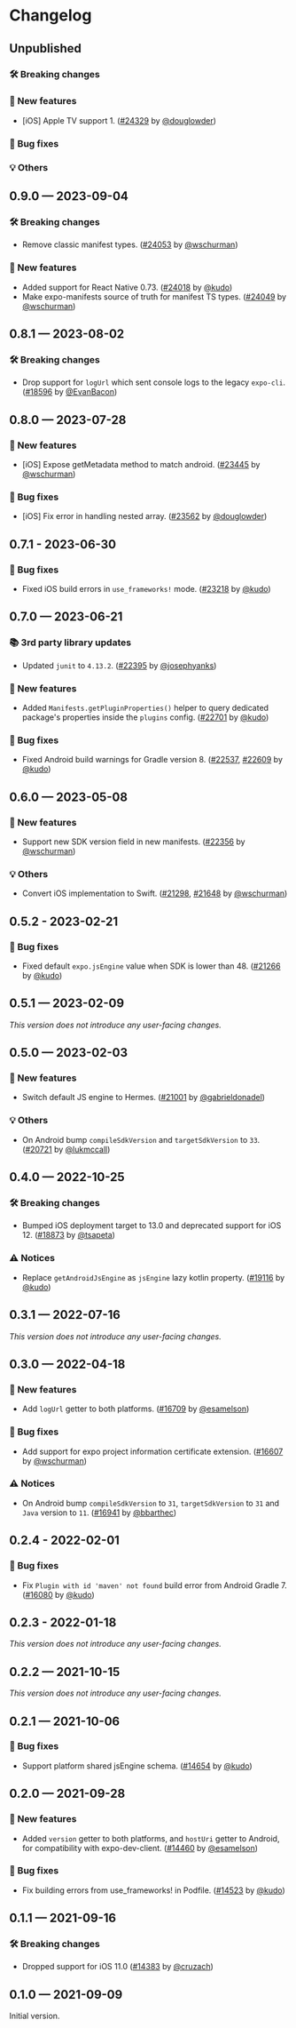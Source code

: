 # Changelog

## Unpublished

### 🛠 Breaking changes

### 🎉 New features

- [iOS] Apple TV support 1. ([#24329](https://github.com/expo/expo/pull/24329) by [@douglowder](https://github.com/douglowder))

### 🐛 Bug fixes

### 💡 Others

## 0.9.0 — 2023-09-04

### 🛠 Breaking changes

- Remove classic manifest types. ([#24053](https://github.com/expo/expo/pull/24053) by [@wschurman](https://github.com/wschurman))

### 🎉 New features

- Added support for React Native 0.73. ([#24018](https://github.com/expo/expo/pull/24018) by [@kudo](https://github.com/kudo))
- Make expo-manifests source of truth for manifest TS types. ([#24049](https://github.com/expo/expo/pull/24049) by [@wschurman](https://github.com/wschurman))

## 0.8.1 — 2023-08-02

### 🛠 Breaking changes

- Drop support for `logUrl` which sent console logs to the legacy `expo-cli`. ([#18596](https://github.com/expo/expo/pull/18596) by [@EvanBacon](https://github.com/EvanBacon))

## 0.8.0 — 2023-07-28

### 🎉 New features

- [iOS] Expose getMetadata method to match android. ([#23445](https://github.com/expo/expo/pull/23445) by [@wschurman](https://github.com/wschurman))

### 🐛 Bug fixes

- [iOS] Fix error in handling nested array. ([#23562](https://github.com/expo/expo/pull/23562) by [@douglowder](https://github.com/douglowder))

## 0.7.1 - 2023-06-30

### 🐛 Bug fixes

- Fixed iOS build errors in `use_frameworks!` mode. ([#23218](https://github.com/expo/expo/pull/23218) by [@kudo](https://github.com/kudo))

## 0.7.0 — 2023-06-21

### 📚 3rd party library updates

- Updated `junit` to `4.13.2`. ([#22395](https://github.com/expo/expo/pull/22395) by [@josephyanks](https://github.com/josephyanks))

### 🎉 New features

- Added `Manifests.getPluginProperties()` helper to query dedicated package's properties inside the `plugins` config. ([#22701](https://github.com/expo/expo/pull/22701) by [@kudo](https://github.com/kudo))

### 🐛 Bug fixes

- Fixed Android build warnings for Gradle version 8. ([#22537](https://github.com/expo/expo/pull/22537), [#22609](https://github.com/expo/expo/pull/22609) by [@kudo](https://github.com/kudo))

## 0.6.0 — 2023-05-08

### 🎉 New features

- Support new SDK version field in new manifests. ([#22356](https://github.com/expo/expo/pull/22356) by [@wschurman](https://github.com/wschurman))

### 💡 Others

- Convert iOS implementation to Swift. ([#21298](https://github.com/expo/expo/pull/21298), [#21648](https://github.com/expo/expo/pull/21648) by [@wschurman](https://github.com/wschurman))

## 0.5.2 - 2023-02-21

### 🐛 Bug fixes

- Fixed default `expo.jsEngine` value when SDK is lower than 48. ([#21266](https://github.com/expo/expo/pull/21266) by [@kudo](https://github.com/kudo))

## 0.5.1 — 2023-02-09

_This version does not introduce any user-facing changes._

## 0.5.0 — 2023-02-03

### 🎉 New features

- Switch default JS engine to Hermes. ([#21001](https://github.com/expo/expo/pull/21001) by [@gabrieldonadel](https://github.com/gabrieldonadel))

### 💡 Others

- On Android bump `compileSdkVersion` and `targetSdkVersion` to `33`. ([#20721](https://github.com/expo/expo/pull/20721) by [@lukmccall](https://github.com/lukmccall))

## 0.4.0 — 2022-10-25

### 🛠 Breaking changes

- Bumped iOS deployment target to 13.0 and deprecated support for iOS 12. ([#18873](https://github.com/expo/expo/pull/18873) by [@tsapeta](https://github.com/tsapeta))

### ⚠️ Notices

- Replace `getAndroidJsEngine` as `jsEngine` lazy kotlin property. ([#19116](https://github.com/expo/expo/pull/19116) by [@kudo](https://github.com/kudo))

## 0.3.1 — 2022-07-16

_This version does not introduce any user-facing changes._

## 0.3.0 — 2022-04-18

### 🎉 New features

- Add `logUrl` getter to both platforms. ([#16709](https://github.com/expo/expo/pull/16709) by [@esamelson](https://github.com/esamelson))

### 🐛 Bug fixes

- Add support for expo project information certificate extension. ([#16607](https://github.com/expo/expo/pull/16607) by [@wschurman](https://github.com/wschurman))

### ⚠️ Notices

- On Android bump `compileSdkVersion` to `31`, `targetSdkVersion` to `31` and `Java` version to `11`. ([#16941](https://github.com/expo/expo/pull/16941) by [@bbarthec](https://github.com/bbarthec))

## 0.2.4 - 2022-02-01

### 🐛 Bug fixes

- Fix `Plugin with id 'maven' not found` build error from Android Gradle 7. ([#16080](https://github.com/expo/expo/pull/16080) by [@kudo](https://github.com/kudo))

## 0.2.3 - 2022-01-18

_This version does not introduce any user-facing changes._

## 0.2.2 — 2021-10-15

_This version does not introduce any user-facing changes._

## 0.2.1 — 2021-10-06

### 🐛 Bug fixes

- Support platform shared jsEngine schema. ([#14654](https://github.com/expo/expo/pull/14654) by [@kudo](https://github.com/kudo))

## 0.2.0 — 2021-09-28

### 🎉 New features

- Added `version` getter to both platforms, and `hostUri` getter to Android, for compatibility with expo-dev-client. ([#14460](https://github.com/expo/expo/pull/14460) by [@esamelson](https://github.com/esamelson))

### 🐛 Bug fixes

- Fix building errors from use_frameworks! in Podfile. ([#14523](https://github.com/expo/expo/pull/14523) by [@kudo](https://github.com/kudo))

## 0.1.1 — 2021-09-16

### 🛠 Breaking changes

- Dropped support for iOS 11.0 ([#14383](https://github.com/expo/expo/pull/14383) by [@cruzach](https://github.com/cruzach))

## 0.1.0 — 2021-09-09

Initial version.
